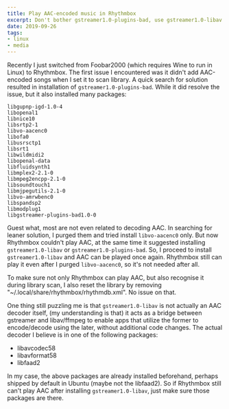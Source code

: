 ```yaml
---
title: Play AAC-encoded music in Rhythmbox
excerpt: Don't bother gstreamer1.0-plugins-bad, use gstreamer1.0-libav instead
date: 2019-09-26
tags:
- linux
- media
---
```


Recently I just switched from Foobar2000 (which requires Wine to run in Linux) to Rhythmbox. The first issue I encountered was it didn't add AAC-encoded songs when I set it to scan library. A quick search for solution resulted in installation of `gstreamer1.0-plugins-bad`. While it did resolve the issue, but it also installed many packages:

```
libgupnp-igd-1.0-4
libopenal1
libnice10
libsrtp2-1
libvo-aacenc0
libofa0
libusrsctp1
libsrt1
libwildmidi2
libopenal-data
libfluidsynth1
libmplex2-2.1-0
libmpeg2encpp-2.1-0
libsoundtouch1
libmjpegutils-2.1-0
libvo-amrwbenc0
libspandsp2
libmodplug1
libgstreamer-plugins-bad1.0-0
```

Guest what, most are not even related to decoding AAC. In searching for leaner solution, I purged them and tried install `libvo-aacenc0` only. But now Rhythmbox couldn't play AAC, at the same time it suggested installing `gstreamer1.0-libav` or `gstreamer1.0-plugins-bad`. So, I proceed to install `gstreamer1.0-libav` and AAC can be played once again. Rhythmbox still can play it even after I purged `libvo-aacenc0`, so it's not needed after all.

To make sure not only Rhythmbox can play AAC, but also recognise it during library scan, I also reset the library by removing "~/.local/share/rhythmbox/rhythmdb.xml". No issue on that.

One thing still puzzling me is that `gstreamer1.0-libav` is not actually an AAC decoder itself, (my understanding is that) it acts as a bridge between gstreamer and libav/ffmpeg to enable apps that utilize the former to encode/decode using the later, without additional code changes. The actual decoder I believe is in one of the following packages:

- libavcodec58
- libavformat58
- libfaad2

In my case, the above packages are already installed beforehand, perhaps shipped by default in Ubuntu (maybe not the libfaad2). So if Rhythmbox still can't play AAC after installing `gstreamer1.0-libav`, just make sure those packages are there.
